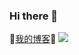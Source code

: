 ### Hi there 👋

<!--
**Wonderchn/Wonderchn** is a ✨ _special_ ✨ repository because its `README.md` (this file) appears on your GitHub profile.

Here are some ideas to get you started:

- 🔭 I’m currently working on ...
- 🌱 I’m currently learning ...
- 👯 I’m looking to collaborate on ...
- 🤔 I’m looking for help with ...
- 💬 Ask me about ...
- 📫 How to reach me: ...
- 😄 Pronouns: ...
- ⚡ Fun fact: ...
-->
🚩[我的博客](https://www.cnblogs.com/xiaochenNN/)🚩   ![](https://github-readme-stats.vercel.app/api?username=Wonderchn)
